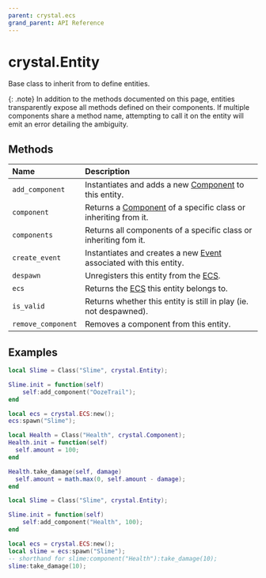 ```yaml
---
parent: crystal.ecs
grand_parent: API Reference
---
```


# crystal.Entity

Base class to inherit from to define entities.

{: .note}
In addition to the methods documented on this page, entities transparently expose all methods defined on their components. If multiple components share a method name, attempting to call it on the entity will emit an error detailing the ambiguity.

## Methods

| Name               | Description                                                                 |
| :----------------- | :-------------------------------------------------------------------------- |
| `add_component`    | Instantiates and adds a new [Component](component) to this entity.          |
| `component`        | Returns a [Component](component) of a specific class or inheriting from it. |
| `components`       | Returns all components of a specific class or inheriting fom it.            |
| `create_event`     | Instantiates and creates a new [Event](event) associated with this entity.  |
| `despawn`          | Unregisters this entity from the [ECS](ecs).                                |
| `ecs`              | Returns the [ECS](ecs) this entity belongs to.                              |
| `is_valid`         | Returns whether this entity is still in play (ie. not despawned).           |
| `remove_component` | Removes a component from this entity.                                       |

## Examples

```lua
local Slime = Class("Slime", crystal.Entity);

Slime.init = function(self)
	self:add_component("OozeTrail");
end

local ecs = crystal.ECS:new();
ecs:spawn("Slime");
```

```lua
local Health = Class("Health", crystal.Component);
Health.init = function(self)
  self.amount = 100;
end

Health.take_damage(self, damage)
  self.amount = math.max(0, self.amount - damage);
end

local Slime = Class("Slime", crystal.Entity);

Slime.init = function(self)
	self:add_component("Health", 100);
end

local ecs = crystal.ECS:new();
local slime = ecs:spawn("Slime");
-- shorthand for slime:component("Health"):take_damage(10);
slime:take_damage(10);
```
